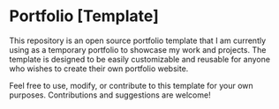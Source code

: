 # Portfolio [Template]

This repository is an open source portfolio template that I am currently using as a temporary portfolio to showcase my work and projects. The template is designed to be easily customizable and reusable for anyone who wishes to create their own portfolio website.

Feel free to use, modify, or contribute to this template for your own purposes. Contributions and suggestions are welcome!